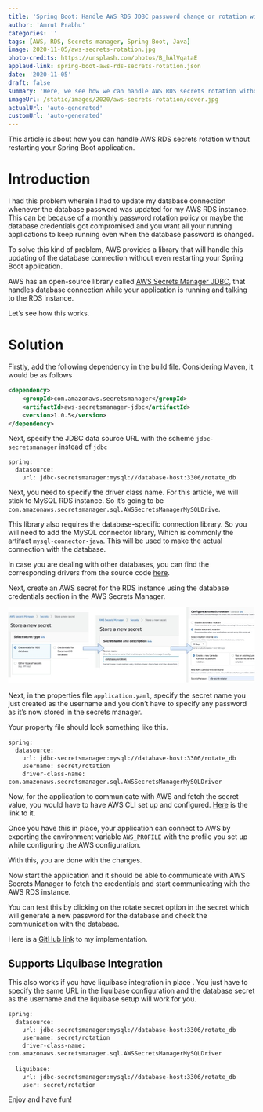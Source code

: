 ```yaml
---
title: 'Spring Boot: Handle AWS RDS JDBC password change or rotation without restarting'
author: 'Amrut Prabhu'
categories: ''
tags: [AWS, RDS, Secrets manager, Spring Boot, Java]
image: 2020-11-05/aws-secrets-rotation.jpg
photo-credits: https://unsplash.com/photos/B_hAlVqataE
applaud-link: spring-boot-aws-rds-secrets-rotation.json
date: '2020-11-05'
draft: false
summary: 'Here, we see how we can handle AWS RDS secrets rotation without restarting your Spring Boot application'
imageUrl: /static/images/2020/aws-secrets-rotation/cover.jpg
actualUrl: 'auto-generated'
customUrl: 'auto-generated'
---
```


This article is about how you can handle AWS RDS secrets rotation without restarting your Spring Boot application.

# Introduction

I had this problem wherein I had to update my database connection whenever the database password was updated for my AWS RDS instance. This can be because of a monthly password rotation policy or maybe the database credentials got compromised and you want all your running applications to keep running even when the database password is changed.

To solve this kind of problem, AWS provides a library that will handle this updating of the database connection without even restarting your Spring Boot application.

AWS has an open-source library called [AWS Secrets Manager JDBC](https://github.com/aws/aws-secretsmanager-jdbc), that handles database connection while your application is running and talking to the RDS instance.

Let’s see how this works.

# Solution

Firstly, add the following dependency in the build file. Considering Maven, it would be as follows

```xml
<dependency>
    <groupId>com.amazonaws.secretsmanager</groupId>
    <artifactId>aws-secretsmanager-jdbc</artifactId>
    <version>1.0.5</version>
</dependency>
```

Next, specify the JDBC data source URL with the scheme `jdbc-secretsmanager` instead of `jdbc`

```properties
spring:
  datasource:
    url: jdbc-secretsmanager:mysql://database-host:3306/rotate_db
```

Next, you need to specify the driver class name. For this article, we will stick to MySQL RDS instance. So it’s going to be `com.amazonaws.secretsmanager.sql.AWSSecretsManagerMySQLDrive`.

This library also requires the database-specific connection library. So you will need to add the MySQL connector library, Which is commonly the artifact `mysql-connector-java`. This will be used to make the actual connection with the database.

In case you are dealing with other databases, you can find the corresponding drivers from the source code [here](https://github.com/aws/aws-secretsmanager-jdbc/tree/master/src/main/java/com/amazonaws/secretsmanager/sql).

Next, create an AWS secret for the RDS instance using the database credentials section in the AWS Secrets Manager.

![AWS secrets manager secret for RDS](/static/images/2020/aws-secrets-rotation/aws-secrets.jpg)

Next, in the properties file `application.yaml`, specify the secret name you just created as the username and you don’t have to specify any password as it’s now stored in the secrets manager.

Your property file should look something like this.

```properties
spring:
  datasource:
    url: jdbc-secretsmanager:mysql://database-host:3306/rotate_db
    username: secret/rotation
    driver-class-name: com.amazonaws.secretsmanager.sql.AWSSecretsManagerMySQLDriver
```

Now, for the application to communicate with AWS and fetch the secret value, you would have to have AWS CLI set up and configured. [Here](https://docs.aws.amazon.com/cli/latest/userguide/cli-configure-quickstart.html) is the link to it.

Once you have this in place, your application can connect to AWS by exporting the environment variable `AWS_PROFILE` with the profile you set up while configuring the AWS configuration.

With this, you are done with the changes.

Now start the application and it should be able to communicate with AWS Secrets Manager to fetch the credentials and start communicating with the AWS RDS instance.

You can test this by clicking on the rotate secret option in the secret which will generate a new password for the database and check the communication with the database.

Here is a [GitHub link](https://github.com/amrutprabhu/spring-boot-aws-rds-password-rotation) to my implementation.

## Supports Liquibase Integration

This also works if you have liquibase integration in place . You just have to specify the same URL in the liquibase configuration and the database secret as the username and the liquibase setup will work for you.

```properties
spring:
  datasource:
    url: jdbc-secretsmanager:mysql://database-host:3306/rotate_db
    username: secret/rotation
    driver-class-name: com.amazonaws.secretsmanager.sql.AWSSecretsManagerMySQLDriver

  liquibase:
    url: jdbc-secretsmanager:mysql://database-host:3306/rotate_db
    user: secret/rotation
```

Enjoy and have fun!
